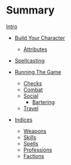 # Summary
[Intro](./intro.mdown)

- [Build Your Character](./character-builder.mdown)
	- [Attributes](./attributes.mdown)

- [Spellcasting]()

- [Running The Game]()
	- [Checks](checks.mdown)
	- [Combat](./combat.mdown)
	- [Social]()
		- [Bartering]()
	- [Travel]()

- [Indices]()
	- [Weapons]()
	- [Skills]()
	- [Spells]()
	- [Professions]()
	- [Factions]()
